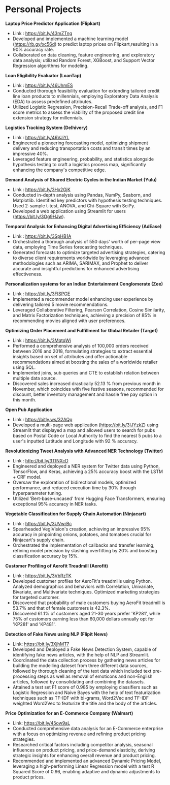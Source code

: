# Personal Projects


 **Laptop Price Predictor Application (Flipkart)**
 
 * Link : https://bit.ly/43mZTng
 * Developed and implemented a machine learning model (https://rb.gy/xc56d) to predict laptop prices on Flipkart,resulting in a 90% accuracy rate.
 * Collaborated on data cleaning, feature engineering, and exploratory data analysis; utilized Random Forest, XGBoost, and Support Vector Regression algorithms for modeling.

 **Loan Eligibility Evaluator (LoanTap)**
 
 * Link : https://bit.ly/46UhmES
 * Conducted thorough feasibility evaluation for extending tailored credit line loan products to millennials, employing Exploratory Data Analysis (EDA) to assess predefined attributes.
* Utilized Logistic Regression, Precision-Recall Trade-off analysis, and F1 score metrics to assess the viability of the proposed credit
 line extension strategy for millennials.

**Logistics Tracking System (Delhivery)**

 * Link : https://bit.ly/46VJiYL
 * Engineered a pioneering forecasting model, optimizing shipment delivery and reducing transportation costs and transit times by an impressive 40%.
 * Leveraged feature engineering, probability, and statistics alongside hypothesis testing to craft a logistics process map, significantly enhancing the company's competitive edge.

 **Demand Analysis of Shared Electric Cycles in the Indian Market (Yulu)**
 
 * Link : https://bit.ly/3Hx2GjK
 * Conducted in-depth analysis using Pandas, NumPy, Seaborn, and Matplotlib. Identified key predictors with hypothesis testing
 techniques. Used 2-sample t-test, ANOVA, and Chi-Square with SciPy.
 * Developed a web application using Streamlit for users (https://bit.ly/3Og9HJw).

 **Temporal Analysis for Enhancing Digital Advertising Efficiency (AdEase)**
 
 * Link : https://bit.ly/3SpHB1A
 * Orchestrated a thorough analysis of 550 days' worth of per-page view data, employing Time Series forecasting techniques.
 * Generated forecasts to optimize targeted advertising strategies, catering to diverse client requirements worldwide by leveraging
 advanced methodologies such as ARIMA, SARIMAX, and Prophet to deliver accurate and insightful predictions for enhanced
 advertising effectiveness.


 **Personalization systems for an Indian Entertainment Conglomerate (Zee)**
 
 * Link : https://bit.ly/3FISPGE
 * Implemented a recommender model enhancing user experience by delivering tailored 5 movie recommendations.
 * Leveraged Collaborative Filtering, Pearson Correlation, Cosine Similarity, and Matrix Factorization techniques, achieving a precision of 85% in recommending movies aligned with user preferences.


 
 **Optimizing Order Placement and Fulfillment for Global Retailer (Target)**
 
 * Link : https://bit.ly/3MqtqWi
 * Performed a comprehensive analysis of 100,000 orders received between 2016 and 2018, formulating strategies to extract essential insights based on set of attributes and offer actionable recommendations aimed at boosting the sales of a worldwide retailer using SQL.
 * Implemented joins, sub queries and CTE to establish relation between multiple data source.
 * Discovered sales increased drastically 52.13 % from previous month in November, which coincides with five festive seasons, recommended for discount, better inventory management and hassle free pay option in this month.

   
 **Open Pub Application**
 
 * Link : https://bitly.ws/32AQg
 * Developed a multi-page web application (https://bit.ly/3IJYzkZ) using Streamlit that displayed a map and allowed users to search for
 pubs based on Postal Code or Local Authority to find the nearest 5 pubs to a user's inputted Latitude and Longitude with 92 % accuracy.

 **Revolutionizing Tweet Analysis with Advanced NER Technology (Twitter)**
 
 * Link : http://bit.ly/3TINXcD
 * Engineered and deployed a NER system for Twitter data using Python, TensorFlow, and Keras, achieving a 25% accuracy boost with  the LSTM + CRF model.
 * Oversaw the exploration of bidirectional models, optimized performance, and reduced execution time by 30% through hyperparameter
 tuning.
 * Utilized 'Bert-base-uncased' from Hugging Face Transformers, ensuring exceptional 95% accuracy in NER tasks.
   
 **Vegetable Classification for Supply Chain Automation (Ninjacart)**
 * Link : https://bit.ly/3UVwrBc
 * Spearheaded VegiVision's creation, achieving an impressive 95% accuracy in pinpointing onions, potatoes, and tomatoes crucial for
 Ninjacart's supply chain.
 * Orchestrated the implementation of callbacks and transfer learning, refining model precision by slashing overfitting by 20% and
 boosting classification accuracy by 15%.

**Customer Profiling of Aerofit Treadmill (Aerofit)**
* Link : https://bit.ly/3VbRzTK
* Developed customer profiles for AeroFit's treadmills using Python. Analyzed demographics and behaviors with Correlation, Univariate, Bivariate, and Multivariate techniques. Optimized marketing strategies for targeted customer.
* Discovered that probability of male customers buying AeroFit treadmill is 53.7% and that of female customers is 42.3%.
* Discovered 61.1% of customers aged 21-30 years prefer 'KP281', while 75% of customers earning less than 60,000 dollars annually opt for 'KP281' and 'KP481'.

**Detection of Fake News using NLP (Flipit News)**
* Link: https://bit.ly/3XjhMT7
* Developed and Deployed a Fake News Detection System, capable of identifying fake news articles, with the help of NLP and Streamlit.
* Coordinated the data collection process by gathering news articles for building the modelling dateset from three different data sources, followed by thorough cleaning of the text data which included text pre-processing steps as well as removal of emoticons and non-English articles, followed by consolidating and combining the datasets.
* Attained a test set F1 score of 0.985 by employing classifiers such as Logistic Regression and Naive Bayes with the help of text featurization techniques such as TF-IDF with bi-grams, Word2Vec and TF-IDF weighted Word2Vec to featurize the title and the body of the articles.
  
**Price Optimization for an E-Commerce Company (Walmart)**
* Link: https://bit.ly/45ow9aL
* Conducted comprehensive data analysis for an E-Commerce enterprise with a focus on optimizing revenue and refining product pricing strategies.
* Researched critical factors including competitor analysis, seasonal influences on product pricing, and price-demand elasticity, deriving strategic insights for enhancing overall revenue and product pricing.
* Recommended and implemented an advanced Dynamic Pricing Model, leveraging a high-performing Linear Regression model with a test R Squared Score of 0.96, enabling adaptive and dynamic adjustments to product prices.


